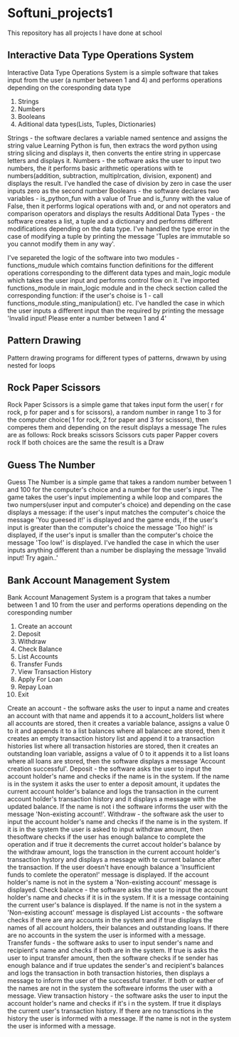 # Softuni_projects1
This repository has all projects I have done at school
## Interactive Data Type Operations System

Interactive Data Type Operations System is a simple software that takes input from the user (a number between 1 and 4) and performs operations depending on the coresponding data type
1. Strings
2. Numbers
3. Booleans
4. Aditional data types(Lists, Tuples, Dictionaries)

Strings - the software declares a variable named sentence and assigns the string value Learning Python is fun, then extracs the word python using string slicing and displays it, then converts the entire string in uppercase letters and displays it.
Numbers - the software asks the user to input two numbers, the it performs basic arithmetic operations with te numbers(addition, subtraction, multiplrcation, division, exponent) and displays the result. I've handled the case of division by zero in case the user inputs zero as the second number
Booleans - the software declares two variables - is_python_fun with a value of True and is_funny with the value of False, then it performs logical operations with and, or and not operators and comparison operators and displays the results
Additional Data Types - the software creates a list, a tuple and a dictionary and performs different modifications depending on the data type. I've handled the type error in the case of modifying a tuple by printing the message 'Tuples are immutable so you cannot modify them in any way'.

I've separeted the logic of the software into two modules - functions_mudule which comtains function definitions for the different operations corresponding to the different data types and main_logic module which takes the user input and performs control flow on it. I've imported functions_module in main_logic module and in the check section called the corresponding function:
if the user's choise is 1 - call functions_module.sting_manipulation() etc. I've handled the case in which the user inputs a different input than the required by printing the message 'Invalid input! Please enter a number between 1 and 4'

## Pattern Drawing

Pattern drawing programs for different types of patterns, drwawn by using nested for loops

## Rock Paper Scissors 

Rock Paper Scissors is a simple game that takes input form the user( r for rock, p for paper and s for scissors), a random number in range 1 to 3 for the computer choice( 1 for rock, 2 for paper and 3 for scissors), then comperes them and depending on the result displays a
message
The rules are as follows:
Rock breaks scissors
Scissors cuts paper
Papper covers rock
If both choices are the same the result is a Draw

## Guess The Number

Guess The Number is a simple game that takes a random number between 1 and 100 for the computer's choice and a number for the user's input. The game takes the user's input implementing a while loop and compares the two numpers(user input and computer's choice) and depending on the case displays a message: if the user's input matches the computer's choice the message 'You gueesed it!' is displayed and the game ends, if the user's input is greater than the computer's choice the message 'Too high!' is displayed, if the user's input is smaller than the computer's choice the message 'Too low!' is displayed. I've handled the case in which the user inputs anything different than a number be displaying the message 'Invalid input! Try again..' 

## Bank Account Management System

Bank Account Management System is a program that takes a number between 1 and 10 from the user and performs operations depending on the coresponding number
1. Create an account
2. Deposit
3. Withdraw
4. Check Balance
5. List Accounts
6. Transfer Funds
7. View Transaction History
8. Apply For Loan
9. Repay Loan
10. Exit

Create an account - the software asks the user to input a name and creates an account with that name and appends it to a account_holders list where all accounts are stored, then it creates a variable balance, assigns a value 0 to it and appends it to a list balances where all balancec are stored, then it creates an empty transaction history list and append it to a transaction histories list where all transaction histories are stored, then it creates an outstanding loan variable, assigns a value of 0 to it appends it to a list loans where all loans are stored, then the software displays a message 'Account creation successful'.
Deposit - the software asks the user to input the account holder's name and checks if the name is in the system. If the name is in the system it asks the user to enter a deposit amount, it updates the current account holder's balance and logs the transaction in the current account holder's transaction history and it displays a message with the updated balance. If the name is not i the software informs the user with the message 'Non-existing account!'.
Withdraw - the software ask the user to input the account holder's name and checks if the name is in the system. If  it is in the system the user is asked to input withdraw amount, then thesoftware checks if the user has enough balance to complete the operation and if true it decrements the curret accout holder's balance by the withdraw amount, logs the transction in the current account holder's transaction hystory and displays a message with te current balance after the transaction. If the user doesn't have enough balance a 'Insufficient funds to comlete the operaton!' message is displayed. If the account holder's name is not in the system a 'Non-existing account' message is displayed.
Check balance - the software asks the user to input the account holder's name and checks if it is in the system. If it is a message containing the current user's balance is displayed. If the name is not in the system a 'Non-existing account' message is displayed
List accounts - the software checks if there are any accounts in the system and if true displays the names of all account holders, their balances and outstanding loans. If there are no accounts in the system the user is informed with a message.
Transfer funds - the software asks to user to input sender's name and recipient's name and checks if both are in the system. If true is asks the user to input transfer amount, then the software checks if te sender has enough balance and if true updates the sender's and recipient's balances and logs the transaction in both transaction histories, then displays a message to inform the user of the successful transfer. If both or eather of the names are not in the system the softweare informs the user with a message.
View transaction history - the software asks the user to input the account holder's name and checks if it's i n the system. If true it displays the current user's transaction history. If there are no transctions in the history the user is informed with a message. If the name is not in the system the user is informed with a message.
